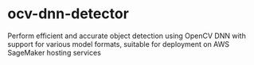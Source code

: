 # ocv-dnn-detector
Perform efficient and accurate object detection using OpenCV DNN with support for various model formats, suitable for deployment on AWS SageMaker hosting services
